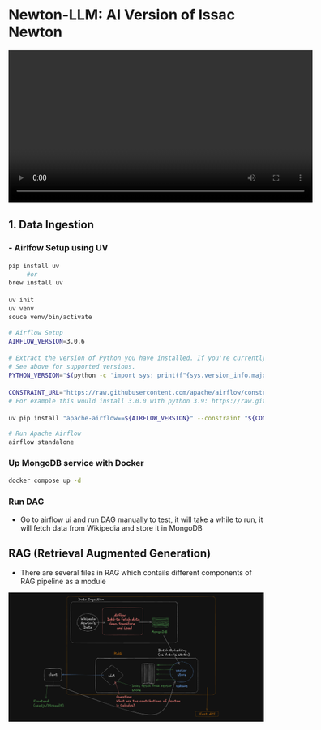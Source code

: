# Newton-LLM: AI Version of Issac Newton  

<video src="/media/cursorful-video-1756904976295.mp4" width="600" controls></video>


## 1. Data Ingestion  
### - Airlfow Setup using UV  
```bash
pip install uv 
     #or 
brew install uv

uv init
uv venv
souce venv/bin/activate 
```
```bash
# Airflow Setup
AIRFLOW_VERSION=3.0.6

# Extract the version of Python you have installed. If you're currently using a Python version that is not supported by Airflow, you may want to set this manually.
# See above for supported versions.
PYTHON_VERSION="$(python -c 'import sys; print(f"{sys.version_info.major}.{sys.version_info.minor}")')"

CONSTRAINT_URL="https://raw.githubusercontent.com/apache/airflow/constraints-${AIRFLOW_VERSION}/constraints-${PYTHON_VERSION}.txt"
# For example this would install 3.0.0 with python 3.9: https://raw.githubusercontent.com/apache/airflow/constraints-3.0.6/constraints-3.9.txt

uv pip install "apache-airflow==${AIRFLOW_VERSION}" --constraint "${CONSTRAINT_URL}"
```
```bash
# Run Apache Airflow
airflow standalone
```

### Up MongoDB service with Docker
```bash
docker compose up -d
```

### Run DAG
- Go to airflow ui and run DAG manually to test, it will take a while to run, it will fetch data from Wikipedia and store it in MongoDB

## RAG (Retrieval Augmented Generation)
- There are several files in RAG which contails different components of RAG pipeline as a module  

![system design](https://raw.githubusercontent.com/Excergic/Newton-LLM/main/media/system.png)


